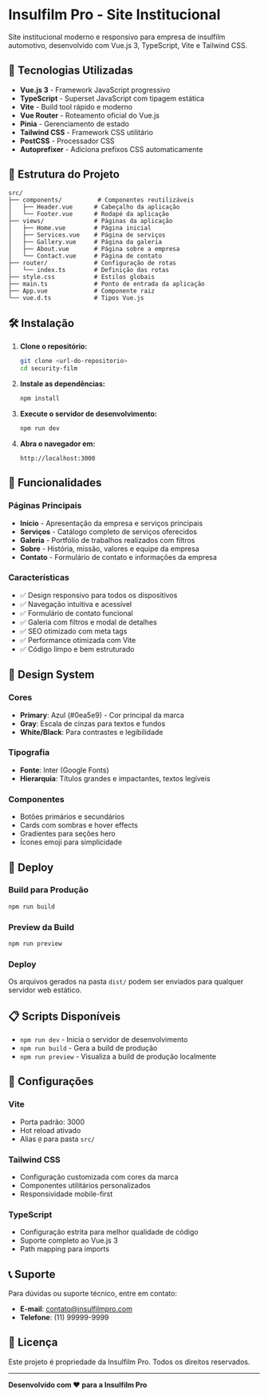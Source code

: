 # Insulfilm Pro - Site Institucional

Site institucional moderno e responsivo para empresa de insulfilm automotivo, desenvolvido com Vue.js 3, TypeScript, Vite e Tailwind CSS.

## 🚀 Tecnologias Utilizadas

- **Vue.js 3** - Framework JavaScript progressivo
- **TypeScript** - Superset JavaScript com tipagem estática
- **Vite** - Build tool rápido e moderno
- **Vue Router** - Roteamento oficial do Vue.js
- **Pinia** - Gerenciamento de estado
- **Tailwind CSS** - Framework CSS utilitário
- **PostCSS** - Processador CSS
- **Autoprefixer** - Adiciona prefixos CSS automaticamente

## 📁 Estrutura do Projeto

```
src/
├── components/          # Componentes reutilizáveis
│   ├── Header.vue      # Cabeçalho da aplicação
│   └── Footer.vue      # Rodapé da aplicação
├── views/              # Páginas da aplicação
│   ├── Home.vue        # Página inicial
│   ├── Services.vue    # Página de serviços
│   ├── Gallery.vue     # Página da galeria
│   ├── About.vue       # Página sobre a empresa
│   └── Contact.vue     # Página de contato
├── router/             # Configuração de rotas
│   └── index.ts        # Definição das rotas
├── style.css           # Estilos globais
├── main.ts             # Ponto de entrada da aplicação
├── App.vue             # Componente raiz
└── vue.d.ts            # Tipos Vue.js
```

## 🛠️ Instalação

1. **Clone o repositório:**
   ```bash
   git clone <url-do-repositorio>
   cd security-film
   ```

2. **Instale as dependências:**
   ```bash
   npm install
   ```

3. **Execute o servidor de desenvolvimento:**
   ```bash
   npm run dev
   ```

4. **Abra o navegador em:**
   ```
   http://localhost:3000
   ```

## 📱 Funcionalidades

### Páginas Principais
- **Início** - Apresentação da empresa e serviços principais
- **Serviços** - Catálogo completo de serviços oferecidos
- **Galeria** - Portfólio de trabalhos realizados com filtros
- **Sobre** - História, missão, valores e equipe da empresa
- **Contato** - Formulário de contato e informações da empresa

### Características
- ✅ Design responsivo para todos os dispositivos
- ✅ Navegação intuitiva e acessível
- ✅ Formulário de contato funcional
- ✅ Galeria com filtros e modal de detalhes
- ✅ SEO otimizado com meta tags
- ✅ Performance otimizada com Vite
- ✅ Código limpo e bem estruturado

## 🎨 Design System

### Cores
- **Primary**: Azul (#0ea5e9) - Cor principal da marca
- **Gray**: Escala de cinzas para textos e fundos
- **White/Black**: Para contrastes e legibilidade

### Tipografia
- **Fonte**: Inter (Google Fonts)
- **Hierarquia**: Títulos grandes e impactantes, textos legíveis

### Componentes
- Botões primários e secundários
- Cards com sombras e hover effects
- Gradientes para seções hero
- Ícones emoji para simplicidade

## 🚀 Deploy

### Build para Produção
```bash
npm run build
```

### Preview da Build
```bash
npm run preview
```

### Deploy
Os arquivos gerados na pasta `dist/` podem ser enviados para qualquer servidor web estático.

## 📋 Scripts Disponíveis

- `npm run dev` - Inicia o servidor de desenvolvimento
- `npm run build` - Gera a build de produção
- `npm run preview` - Visualiza a build de produção localmente

## 🔧 Configurações

### Vite
- Porta padrão: 3000
- Hot reload ativado
- Alias `@` para pasta `src/`

### Tailwind CSS
- Configuração customizada com cores da marca
- Componentes utilitários personalizados
- Responsividade mobile-first

### TypeScript
- Configuração estrita para melhor qualidade de código
- Suporte completo ao Vue.js 3
- Path mapping para imports

## 📞 Suporte

Para dúvidas ou suporte técnico, entre em contato:
- **E-mail**: contato@insulfilmpro.com
- **Telefone**: (11) 99999-9999

## 📄 Licença

Este projeto é propriedade da Insulfilm Pro. Todos os direitos reservados.

---

**Desenvolvido com ❤️ para a Insulfilm Pro**
